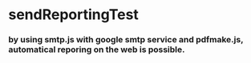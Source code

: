 # sendReportingTest

### by using smtp.js with google smtp service and pdfmake.js, automatical reporing on the web is possible.
